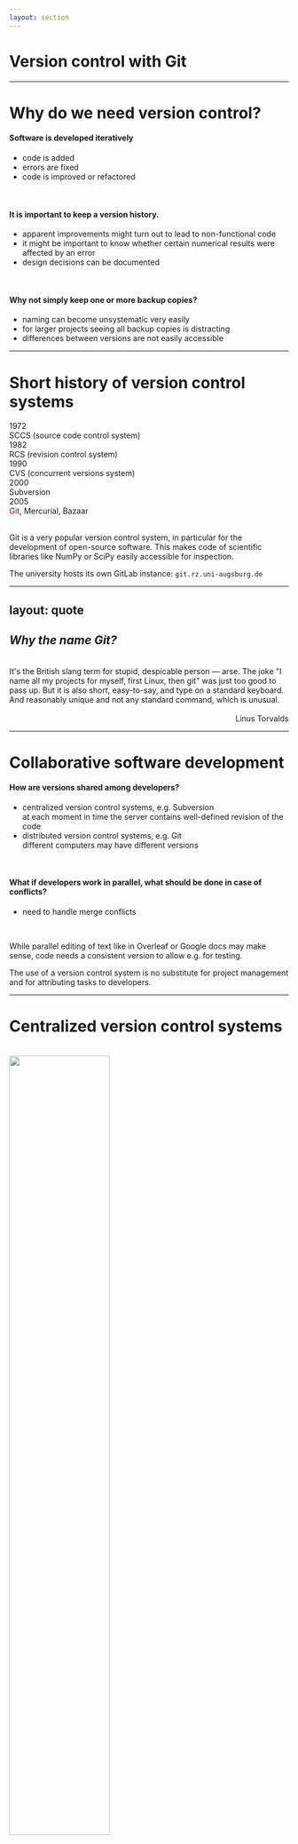 ```yaml
---
layout: section
---
```


# Version control with Git

---

# Why do we need version control?

#### Software is developed iteratively
- code is added
- errors are fixed
- code is improved or refactored

<br>

#### <carbon-arrow-right /> It is important to keep a version history.
- apparent improvements  might turn out to lead to non-functional code
- it might be important to know whether certain numerical results were affected by an error
- design decisions can be documented

<br>

#### Why not simply keep one or more backup copies?
- naming can become unsystematic very easily
- for larger projects seeing all backup copies is distracting
- differences between versions are not easily accessible

---

# Short history of version control systems

<div class="grid grid-cols-[10%_1fr] gap-4">
  <div>1972</div><div>SCCS (source code control system)</div>
  <div>1982</div><div>RCS (revision control system)</div>
  <div>1990</div><div>CVS (concurrent versions system)</div>
  <div>2000</div><div>Subversion</div>
  <div>2005</div><div><span style="color: #aa0000;">Git</span>, Mercurial, Bazaar</div>
</div>

<br>

Git is a very popular version control system, in particular for the development of
open-source software. This makes code of scientific libraries like NumPy or SciPy easily
accessible for inspection.

The university hosts its own GitLab instance: `git.rz.uni-augsburg.de`

---
layout: quote
---

## *Why the name Git?*
<br>

<div class="grid grid-cols-[4%_1fr] gap-4">
<div><carbon-quotes class="text-3xl"/></div><div>
  It's the British slang term for stupid, despicable person ― arse. 
   The joke "I name all my projects for myself, first Linux, then git"
   was just too good to pass up. But it is also short, easy-to-say, and
   type on a standard keyboard. And reasonably unique and not any standard
   command, which is unusual.
</div></div>
 
<br>
 
<div style="text-align: right">
Linus Torvalds <a href="https://www.wired.com/2012/02/github-2/"><carbon-launch /></a>
</div>

---

# Collaborative software development

#### How are versions shared among developers?
  - centralized version control systems, e.g. Subversion  
    at each moment in time the server contains well-defined revision of the code
  - distributed version control systems, e.g. Git  
    different computers may have different versions

<br>

#### What if developers work in parallel, what should be done in case of conflicts?
  - need to handle merge conflicts

<br>

While parallel editing of text like in Overleaf or Google docs may make sense, code needs a consistent
version to allow e.g. for testing.
  
<div class="mt-3 p-2 border-2 border-teal-800 bg-teal-50 text-teal-800">
  <div class="grid grid-cols-[2%_1fr] gap-4">
    <div><carbon-idea class="text-teal-800 text-xl" /></div>
    <div>
The use of a version control system is no substitute for project management and  for attributing tasks to developers.
    </div>
  </div>
</div>

---

# Centralized version control systems

<br>

<img src="images/cvcs.png" style="width: 60%; margin: auto">

<br>

* sequential revisions of project states encompassing all files present at a certain moment
* an internet connection to the server is needed in order to record changes and create a new revision

---

# Distributed version control system

<br>

<img src="images/dvcs.png" style="width: 70%; margin: auto">

<br>

* there is no longer a global squential numbering
* instead files and commits, i.e. sets of files, are characterized by hash values
  depending on the content
* histories of different users may differ
* users can create new versions without internet connection favoring atomic commits

<br>

* How is collaboration possible in a distributed setup while respecting access permissions?

---

# Distributed version control system with central server

<div>In practice, even for a distributed version control system there is a central
server through which users exchange their versions.</div>

<br>

<img src="images/dvcs-github.png" style="width: 40%; margin: auto">

<br>

* exchange of versions between collaborating users via a GitLab server or GitHub
* user does not need to be connected to server in order to commit new versions
* GitLab instances, e.g. `git.rz.uni-augsburg.de`, access via computing center credentials
* GitHub ([github.com](https://github.com))

---

# Git

<div>
  
Webpage:  [git-scm.com](https://git-scm.com)
  
</div>

* Git software for Linux, macOS, Windows
* GUIs, e.g. for Windows: TortoiseGit  
  - IDEs often offer Git integration  
  - we will use Git on the command line
* documentation ([git-scm.com/doc](https://git-scm.com/doc))
  - man pages ([git-scm.com/docs](https://git-scm.com/docs))
  - Pro Git book ([git-scm.com/book/en/v2](https://git-scm.com/book/en/v2)), electronic version free
  - cheat sheets: [training.github.com](https://training.github.com/), [ndpsoftware.com/git-cheatsheet.htm](https://ndpsoftware.com/git-cheatsheet.htm)

---

# Getting help on Git

```console {1|2-}{maxHeight:'450px'}
$ git help
usage: git [--version] [--help] [-C <path>] [-c <name>=<value>]
           [--exec-path[=<path>]] [--html-path] [--man-path] [--info-path]
           [-p | --paginate | -P | --no-pager] [--no-replace-objects] [--bare]
           [--git-dir=<path>] [--work-tree=<path>] [--namespace=<name>]
           [--super-prefix=<path>] [--config-env=<name>=<envvar>]
           <command> [<args>]

These are common Git commands used in various situations:

start a working area (see also: git help tutorial)
   clone     Clone a repository into a new directory
   init      Create an empty Git repository or reinitialize an existing one

work on the current change (see also: git help everyday)
   add       Add file contents to the index
   mv        Move or rename a file, a directory, or a symlink
   restore   Restore working tree files
   rm        Remove files from the working tree and from the index

examine the history and state (see also: git help revisions)
   bisect    Use binary search to find the commit that introduced a bug
   diff      Show changes between commits, commit and working tree, etc
   grep      Print lines matching a pattern
   log       Show commit logs
   show      Show various types of objects
   status    Show the working tree status

grow, mark and tweak your common history
   branch    List, create, or delete branches
   commit    Record changes to the repository
   merge     Join two or more development histories together
   rebase    Reapply commits on top of another base tip
   reset     Reset current HEAD to the specified state
   switch    Switch branches
   tag       Create, list, delete or verify a tag object signed with GPG

collaborate (see also: git help workflows)
   fetch     Download objects and refs from another repository
   pull      Fetch from and integrate with another repository or a local branch
   push      Update remote refs along with associated objects

'git help -a' and 'git help -g' list available subcommands and some
concept guides. See 'git help <command>' or 'git help <concept>'
to read about a specific subcommand or concept.
See 'git help git' for an overview of the system.

```

---

# Getting help on a subcommand

<div></div>example:

```console {1|2-}{maxHeight:'400px'}
$ git --help init
GIT-INIT(1)                                   Git Manual                                  GIT-INIT(1)

NAME
       git-init - Create an empty Git repository or reinitialize an existing one

SYNOPSIS
       git init [-q | --quiet] [--bare] [--template=<template_directory>]
                 [--separate-git-dir <git dir>] [--object-format=<format>]
                 [-b <branch-name> | --initial-branch=<branch-name>]
                 [--shared[=<permissions>]] [directory]

DESCRIPTION
       This command creates an empty Git repository - basically a .git directory with subdirectories
       for objects, refs/heads, refs/tags, and template files. An initial branch without any commits
       will be created (see the --initial-branch option below for its name).

       If the $GIT_DIR environment variable is set then it specifies a path to use instead of ./.git
       for the base of the repository.

       If the object storage directory is specified via the $GIT_OBJECT_DIRECTORY environment
       variable then the sha1 directories are created underneath - otherwise the default
       $GIT_DIR/objects directory is used.

       Running git init in an existing repository is safe. It will not overwrite things that are
       already there. The primary reason for rerunning git init is to pick up newly added templates
       (or to move the repository to another place if --separate-git-dir is given).

OPTIONS
       -q, --quiet
           Only print error and warning messages; all other output will be suppressed.

       --bare
           Create a bare repository. If GIT_DIR environment is not set, it is set to the current
           working directory.

       --object-format=<format>
           Specify the given object format (hash algorithm) for the repository. The valid values are
           sha1 and (if enabled) sha256.  sha1 is the default.

           THIS OPTION IS EXPERIMENTAL! SHA-256 support is experimental and still in an early stage.
           A SHA-256 repository will in general not be able to share work with "regular" SHA-1
           repositories. It should be assumed that, e.g., Git internal file formats in relation to
           SHA-256 repositories may change in backwards-incompatible ways. Only use
           --object-format=sha256 for testing purposes.

       --template=<template_directory>
           Specify the directory from which templates will be used. (See the "TEMPLATE DIRECTORY"
           section below.)

       --separate-git-dir=<git dir>
           Instead of initializing the repository as a directory to either $GIT_DIR or ./.git/,
           create a text file there containing the path to the actual repository. This file acts as
           filesystem-agnostic Git symbolic link to the repository.

           If this is reinitialization, the repository will be moved to the specified path.

       -b <branch-name>, --initial-branch=<branch-name>
           Use the specified name for the initial branch in the newly created repository. If not
           specified, fall back to the default name (currently master, but this is subject to change
           in the future; the name can be customized via the init.defaultBranch configuration
           variable).

       --shared[=(false|true|umask|group|all|world|everybody|0xxx)]
           Specify that the Git repository is to be shared amongst several users. This allows users
           belonging to the same group to push into that repository. When specified, the config
           variable "core.sharedRepository" is set so that files and directories under $GIT_DIR are
           created with the requested permissions. When not specified, Git will use permissions
           reported by umask(2).

           The option can have the following values, defaulting to group if no value is given:

           umask (or false)
               Use permissions reported by umask(2). The default, when --shared is not specified.

           group (or true)
               Make the repository group-writable, (and g+sx, since the git group may be not the
               primary group of all users). This is used to loosen the permissions of an otherwise
               safe umask(2) value. Note that the umask still applies to the other permission bits
               (e.g. if umask is 0022, using group will not remove read privileges from other
               (non-group) users). See 0xxx for how to exactly specify the repository permissions.

           all (or world or everybody)
               Same as group, but make the repository readable by all users.

           0xxx
               0xxx is an octal number and each file will have mode 0xxx.  0xxx will override users'
               umask(2) value (and not only loosen permissions as group and all does).  0640 will
               create a repository which is group-readable, but not group-writable or accessible to
               others.  0660 will create a repo that is readable and writable to the current user and
               group, but inaccessible to others.

       By default, the configuration flag receive.denyNonFastForwards is enabled in shared
       repositories, so that you cannot force a non fast-forwarding push into it.

       If you provide a directory, the command is run inside it. If this directory does not exist, it
       will be created.
       
TEMPLATE DIRECTORY
       Files and directories in the template directory whose name do not start with a dot will be
       copied to the $GIT_DIR after it is created.

       The template directory will be one of the following (in order):

       •   the argument given with the --template option;

       •   the contents of the $GIT_TEMPLATE_DIR environment variable;

       •   the init.templateDir configuration variable; or

       •   the default template directory: /usr/share/git-core/templates.

       The default template directory includes some directory structure, suggested "exclude patterns"
       (see gitignore(5)), and sample hook files.

       The sample hooks are all disabled by default. To enable one of the sample hooks rename it by
       removing its .sample suffix.

       See githooks(5) for more general info on hook execution.

EXAMPLES
       Start a new Git repository for an existing code base

               $ cd /path/to/my/codebase
               $ git init      (1)
               $ git add .     (2)
               $ git commit    (3)

           1. Create a /path/to/my/codebase/.git directory.
           2. Add all existing files to the index.
           3. Record the pristine state as the first commit in the history.

GIT
       Part of the git(1) suite

Git 2.34.1                                    07/07/2023                                  GIT-INIT(1)


```

---

# Some topical guides on Git

```console {1|2-}{maxHeight:'450px'}
$ git help -g

The Git concept guides are:
   attributes          Defining attributes per path
   cli                 Git command-line interface and conventions
   core-tutorial       A Git core tutorial for developers
   credentials         Providing usernames and passwords to Git
   cvs-migration       Git for CVS users
   diffcore            Tweaking diff output
   everyday            A useful minimum set of commands for Everyday Git
   faq                 Frequently asked questions about using Git
   glossary            A Git Glossary
   hooks               Hooks used by Git
   ignore              Specifies intentionally untracked files to ignore
   mailmap             Map author/committer names and/or E-Mail addresses
   modules             Defining submodule properties
   namespaces          Git namespaces
   remote-helpers      Helper programs to interact with remote repositories
   repository-layout   Git Repository Layout
   revisions           Specifying revisions and ranges for Git
   submodules          Mounting one repository inside another
   tutorial            A tutorial introduction to Git
   tutorial-2          A tutorial introduction to Git: part two
   workflows           An overview of recommended workflows with Git

'git help -a' and 'git help -g' list available subcommands and some
concept guides. See 'git help <command>' or 'git help <concept>'
to read about a specific subcommand or concept.
See 'git help git' for an overview of the system.
```

---
layout: gli-two-cols-header
---

# First step: Setting up a local repository

::left::

##### create a new directory for the repository

```console
$ mkdir <myrepo>
$ cd <myrepo>
```

* `<myrepo>` should be replaced by a suitable name
* `mkdir` = **m**a**k**e **dir**ectory
* `cd` = **c**hange **d**irectory

<br>

##### iniitalize the repository
```console
$ git init
```

* a hidden subdirectory `.git` has been created

```console
$ ls -a
.  ..  .git
```

* `ls`: **l**i**s**t content of directory
* option `-a`: do not ignore entries starting with `.`


::right::

#### content of the `.git` directory

```console
$ ls -l .git
total 32
-rw-rw-r-- 1 ingold ingold   23 Apr 12 10:47 HEAD
drwxrwxr-x 2 ingold ingold 4096 Apr 12 10:47 branches
-rw-rw-r-- 1 ingold ingold   92 Apr 12 10:47 config
-rw-rw-r-- 1 ingold ingold   73 Apr 12 10:47 description
drwxrwxr-x 2 ingold ingold 4096 Apr 12 10:47 hooks
drwxrwxr-x 2 ingold ingold 4096 Apr 12 10:47 info
drwxrwxr-x 4 ingold ingold 4096 Apr 12 10:47 objects
drwxrwxr-x 4 ingold ingold 4096 Apr 12 10:47 refs
```

* option `-l`: long listing format

<br>

<div class="p-2 border-2 border-red-800 bg-red-50 text-red-800">
  <div class="grid grid-cols-[4%_1fr] gap-10">
    <div><carbon-warning-alt class="text-red-800 text-3xl" /></div>
    <div>
      The directory <code>.git</code> is where the repository lives.
      Do not delete this directory or tamper with it. Otherwise
      your work might be lost.
      <br>
      You have been warned!
    </div>
  </div>
</div>

---

# Personalize your repository

<div></div>
Git records the name of the user committing changes to the code. It therefore needs to know who you are.

This information later can help to find out who introduced a mistake or who added an important piece of code.

```console
$ git config --global user.name <your name>
$ git config --global user.email <your email>
```

* enclose argument in double quotes if it contains whitespace, e.g. the name
* The commands above configure name and email globally, so that this step is only needed once. A local
  configuration per repository is also possible, e.g. if another email address should be used.
* Many aspects of Git can be configured. For details see [chapter 8.1 of the Pro Git book](https://git-scm.com/book/en/v2/Customizing-Git-Git-Configuration).  
  Example: configuration of a default editor
  ```console
  $ git config --global core.editor vim
  ```
* list configuration
  ```console
  $ git config --list
  user.name=Gert-Ludwig Ingold
  user.email=gert.ingold@physik.uni-augsburg.de
  ⋮
  ```
  
---

# Basic workflow in a local repository

<br>

<img src="images/addcommit.png" style="width: 50%; margin: auto">

<br>

* modifications to several files can be combined in the staging area to a single commit
* a file can exist in different versions at the same time
  - a committed version in the local repository
  - a version staged for going to be committed
  - the version in the working directory which may already contain additional modifications
  - It is possible to move a file from the staging are back to the working directory (see later).

---

# The state of affairs

#### `git status` gives valuable information about the repository.

* On which branch are we?
* status relative to the corresponding remote branch
* files staged for commit including help how to remove files from the staging area
* files in the working directory and known to Git but containing additional modifications
* untracked files

<br>

#### immediately after initialization the status is as follows

```console {1|2|4|6}
$ git status
On branch master

No commits yet

nothing to commit (create/copy files and use "git add" to track)
```

<v-click>

<div class="mt-3 p-2 border-2 border-teal-800 bg-teal-50 text-teal-800">
  <div class="grid grid-cols-[2%_1fr] gap-4">
    <div><carbon-idea class="text-teal-800 text-xl" /></div>
    <div>
    Use <code>git status</code> frequently, in particular when unsure whether things are running correctly.
    </div>
  </div>
</div>

</v-click>

---

# A new file

```python
# hello.py
print("Hello world!")
```

<br>

```console {1|6-8}
$ git status
On branch master

No commits yet

Untracked files:
  (use "git add <file>..." to include in what will be committed)
        hello.py

nothing added to commit but untracked files present (use "git add" to track)
```

<br>

* there is a new file not known to Git so far
* the file can be added to the staging area by means of `git add`

---

# Adding the file to the staging area

```console
git add hello.py
```

<br>

```console {1|6-8}
$ git status
On branch master

No commits yet

Changes to be committed:
  (use "git rm --cached <file>..." to unstage)
        new file:   hello.py

```

<br>

* The file `hello.py` has been added to the staging area and can be committed to the Git
  repository in the next step.
* The file is still present in the working directory.
* Additional files can be added to the staging area in order to commit them together.
* Git tells us how to unstage the file if necessary.

---

# Further modification of the uncommitted file

````md magic-move
```python
# hello.py
print("Hello world!")
```
```python
# hello.py
for n in range(3):
    print("Hello world!")
```
````

<v-click>
```console {1|4|6-8|10-13}
$ git status
On branch master

No commits yet

Changes to be committed:
  (use "git rm --cached <file>..." to unstage)
        new file:   hello.py

Changes not staged for commit:
  (use "git add <file>..." to update what will be committed)
  (use "git restore <file>..." to discard changes in working directory)
        modified:   hello.py
```
</v-click>

<v-after>

* two different versions of the script, one in the working directory, the other one in the staging
  area
* different options:
  - commit first version, add second version and commit it → two commit messages
  - add second version and commit everything → only one commit message

</v-after>

---

# Our first commit

```console
$ git commit -m 'simple hello world script added'
[master (root-commit) 11e2d07] simple hello world script added
 1 file changed, 1 insertion(+)
 create mode 100644 hello.py
```

* argument `-m` contains commit message (preferably less than 50 characters)
* Alternatively, option `-m` can be omitted. Then, an editor will be opened to enter the commit
  message which can consist of a single line or a single line and some additional text separated
  by an empty line.

```console
$ git status
On branch master
Changes not staged for commit:
  (use "git add <file>..." to update what will be committed)
  (use "git restore <file>..." to discard changes in working directory)
        modified:   hello.py

no changes added to commit (use "git add" and/or "git commit -a")
```

* There exist further changes (the loop) which could now be staged and committed.

---

# Adding and committing

```console
$ git commit -a -m 'repetition of hello world implemented'
[master 52b9aa8] repetition of hello world implemented
 1 file changed, 2 insertions(+), 1 deletion(-)
```

* For a single file, option `-a` adds the file to the staging area and commits it at the same time.

<br>

```console
$ git status
On branch master
nothing to commit, working tree clean
```

* The changes are committed to the repository and presently there is nothing to add to the
  staging area or to commit to the repository.

<br>

#### Basic step

* add changes (or a new file) to the staging area and then commit to the repository
* Changes to several files can be collected in a single commit. This makes particularly sense
  when the changes are logically connected. 

---

# Commit history

```console {1|2-6|8-12}
$ git log
commit 52b9aa80d2441b3d8a7363affbffb9694ee16750 (HEAD -> master)
Author: Gert-Ludwig Ingold <gert.ingold@physik.uni-augsburg.de>
Date:   Fri Apr 12 16:19:41 2024 +0200

    repetition of hello world implemented

commit 11e2d079a65485959e1aa62a0af5d9a5fbebf8d4
Author: Gert-Ludwig Ingold <gert.ingold@physik.uni-augsburg.de>
Date:   Fri Apr 12 16:12:18 2024 +0200

    simple hello world script added
```

* most recent commit at top
* So far, the history is linear, but later there will be parallel branches even for a single user.
  Therefore, there cannot be a counter associated with the commits. Instead, a hash value is used.
* File versions, entire commits, etc. are characterized by a hash value which
  - is used to identify objects and to organize them in the `.git` directory
  - allows to decide easily whether a file has been modified

---

# Secure Hash Algorithm 1 (SHA1)

```console
$ echo Python | sha1sum
79c4e0b5abbd2f67a369ba6ee0b95438c38eb0cb  -
$ echo python | sha1sum
32886514c2621f81e01024aa84d0f829d2ce1fad  -
```

<br>

* Even small differences lead to huge changes in the SHA1 value.
* 160 bits implies 2<sup>160</sup> ≈ 1.46·10<sup>48</sup> different hash values. The same SHA1 value
  for different strings is highly unlikely but not excluded.
* SHA1 has should no longer be used for security-related applications like cryptographic signing.

<br>

* For practical purposes with Git, it is usually sufficient to specify the first 6 or 7 hexadecimal
  digits of the hash value in order to uniquely identify a commit.

---

# How often to commit?

* In a distributed version control system it is possible to commit as often as one wishes
  because no internet connectivity is needed.
  
<div class="mt-3 p-2 border-2 border-teal-800 bg-teal-50 text-teal-800">
  <div class="grid grid-cols-[2%_1fr] gap-4">
    <div><carbon-idea class="text-teal-800 text-xl" /></div>
    <div>
    <b>atomic commit</b><br>
    collect all modifications associated with one minimal logical change in one commit
    </div>
  </div>
</div>

<br>

* Do not combine different logical changes in a single commit. This might later help to revert well defined changes.
* `git add -p`: The option `-p` is helpful when you want to stage only some of the changes which you have made.
* At the beginning of a project, atomic commits might not be that useful.
* Atomic commits might be more useful for code development but less when a text or a presentation is developped
  in a version control system.
* In the end it is up to you to decide what best suits your needs.

---

# Let us slightly refactor our code

````md magic-move
```python
# hello.py
for n in range(3):
    print("Hello world!")
```
```python
# hello.py
repeated_print("Hello world!", 3)
```
```python
#hello.py
from repeat import repeated_print

repeated_print("Hello world!", 3)
```
````

<v-click>
```python
# repeat.py
def repeated_print(text, repetitions):
    for n in range(repetitions):
        print(text)
```
</v-click>

<br>

<v-click>
Let us check whether the code still works:

```console
$ python hello.py
Hello world!
Hello world!
Hello world!
```
</v-click>

---

# Irrelevant objects appear

```console {all|8,10,11}
$ git status
On branch master
Changes not staged for commit:
  (use "git add <file>..." to update what will be committed)
  (use "git restore <file>..." to discard changes in working directory)
        geändert:       hello.py

Untracked files:
  (use "git add <file>..." to include in what will be committed)
        __pycache__/
        repeat.py

no changes added to commit (use "git add" and/or "git commit -a")
```

```console {hide|1|5,8,10}
$ ls -lR
.:
insgesamt 12
-rw-rw-r-- 1 gert gert   69 Apr 13 13:42 hello.py
drwxrwxr-x 2 gert gert 4096 Apr 13 13:42 __pycache__
-rw-rw-r-- 1 gert gert   92 Apr 13 13:42 repeat.py

./__pycache__:
insgesamt 4
-rw-rw-r-- 1 gert gert 393 Apr 13 13:42 repeat.cpython-311.pyc
```

---

# Let Git ignore objects

```console
# .gitignore
__pycache__/
```

```console {hide|all|8,10-11}
$ git status
On branch master
Changes not staged for commit:
  (use "git add <file>..." to update what will be committed)
  (use "git restore <file>..." to discard changes in working directory)
        modified:   hello.py

Untracked files:
  (use "git add <file>..." to include in what will be committed)
        .gitignore
        repeat.py

no changes added to commit (use "git add" and/or "git commit -a")
```

<v-click>

* the directory `__pycache__/` is no longer listed
* wildcards can be used: `*.py[cod]` corresponds to all files with extensions `pyc`, `pyo`, or `pyd`
* put `.gitignore` into version control
* [github.com/github/gitignore](https://github.com/github/gitignore) contains a number of
  `.gitignore` files for different programming languages

</v-click>

---

# What should or should not be committed?

#### to be committed

* all sources which are needed for the project
* this includes information about the software environment, e.g. which library versions
  have been used

<br>

#### not to be committed

* results to not need to be committed, because they can usually be reconstructed
* data of extensive calculations should be stored and backed up separately
* Changes to non-text files like images or PDF files are usually non-local. Therefore
  such files should not be put into version control in most cases as they will take
  a lot of disk space.

---

# The `master` branch 

* So far, we have been working with only one branch.
* This branch was called `master` but the name is not really important. GitHub uses the name `main`
  instead.
* There can be other branches, e.g. to separate production code and development code.
* In addition to local branches, there can be remote branches.

<br>

```console
$ git log --oneline --graph --decorate --all
* 4a97579 (HEAD -> master) .gitignore for Python added
* 0c227f4 hello world script refactored
* 52b9aa8 repetition of hello world implemented
* 11e2d07 simple hello world script added
```

* So far, we have a linear history involving only the branch `master`.
* In our working directory, we have commit `4a97579` which is referred to as `HEAD`.

---

# Creating a development branch

```console
$ git branch
* master
```

* We only have one branch and the asterisk indicates that this is the branch on which we are at present.

<br>

* Create a development branch called `dev`. Other names could be used as well to identify the branch.

```console
$ git switch -c dev
Switched to a new branch 'dev'
```

* `switch` switches the branch, `-c` implies creation of a new branch.

```console {all|2}
$ git branch
* dev
  master
```

<br>
Alternative:

```console
$ git branch dev
$ git switch dev
```

---

# Switching back and forth

```console
$ git branch
* dev
  master
```

```console
$ git switch master
Switched to branch »master«
```

```console
$ git branch
  dev
* master
```

```console
$ git switch dev
Switched to branch »dev«
```

```console {all|2}
git log  --oneline --graph --decorate=short --all
* 4a97579 (HEAD -> dev, master) .gitignore for Python added
* 0c227f4 hello world script refactored
* 52b9aa8 repetition of hello world implemented
* 11e2d07 simple hello world script added
```

* `HEAD` is now pointing to the `dev` branch.
* Commit `4a97579` belongs both to the `master` branch and the `dev` branch.

---

# Let us do some work in the `dev` branch

````md magic-move
```python
#hello.py
from repeat import repeated_print

repeated_print("Hello world!", 3)
```
```python
# hello.py
from repeat import repeated_print

def hello(name="", repetitions=1):
    if name:
        repeated_print(f"Hello, {name}", repetitions)
    else:
        repeated_print("Hello world!", repetitions)
```
````

```console {hide|all|2,3}
$ git log --oneline --graph --decorate --all
* d5a8fb8 (HEAD -> dev) name as new argument implemented
* 4a97579 (master) .gitignore for Python added
* 0c227f4 hello world script refactored
* 52b9aa8 repetition of hello world implemented
* 11e2d07 simple hello world script added
```

<br>

<v-click>

* Commit `d5a8fb8` is on the branch `dev` while master is still at commit `4a97579`.
* So far, the history is still linear.

</v-click>

---

# Switching back and forth

#### `dev` branch

```console {all|2}
$ git branch
* dev
  master
```

```console
$ cat hello.py
from repeat import repeated_print

def hello(name="", repetitions=1):
    if name:
        repeated_print(f"Hello, {name}", repetitions)
    else:
        repeated_print("Hello world!", repetitions)
```

#### `master` branch

```console
$ git switch master
Switched to branch »master«
```
```console
$ cat hello.py
from repeat import repeated_print

repeated_print("Hello world!", 3)
```

---

# Improvement in the `master` branch
  
<div class="mt-3 p-2 border-2 border-teal-800 bg-teal-50 text-teal-800">
  <div class="grid grid-cols-[2%_1fr] gap-4">
    <div><carbon-idea class="text-teal-800 text-xl" /></div>
    <div>
    Before beginning with your work, make sure that you are in the correct branch:<br>
    <code>git branch</code> or <code>git status</code>
    </div>
  </div>
</div>

```console
$ git branch
  dev
* master
```

<br>

#### add default value to argument `repetitions`

````md magic-move
```python
# repeat.py
def repeated_print(text, repetitions):
    for n in range(repetitions):
        print(text)
```
```python
# repeat.py
def repeated_print(text, repetitions=1):
    for n in range(repetitions):
        print(text)
```
````

<br>

<v-click>

#### commit and go back to the `dev` branch

```console
$ git commit -a -m 'default value for number of repetitions defined'
$ git switch dev
```

</v-click>

---

# Two branches

```console
$ git log --oneline --graph --decorate --all
* 598bbf7 (master) default value for number of repetitions defined
| * d5a8fb8 (HEAD -> dev) name as new argument implemented
|/  
* 4a97579 .gitignore for Python added
* 0c227f4 hello world script refactored
* 52b9aa8 repetition of hello world implemented
* 11e2d07 simple hello world script added
```

* The history is no longer linear. We now have changes in two parallel branches.
* We are in the `dev` branch. Therefore, `HEAD` is pointing to `dev`.

---

# Do some more changes to the `hello.py` script

````md magic-move
```python
# hello.py
from repeat import repeated_print

def hello(name="", repetitions=1):
    if name:
        repeated_print(f"Hello, {name}", repetitions)
    else:
        repeated_print("Hello world!", repetitions)
```
```python
# hello.py
from repeat import repeated_print

def hello(name="", repetitions=1):
    if name:
        repeated_print(f"Hello, {name}!", repetitions)
    else:
        repeated_print("Hello world!", repetitions)
```
```python
# hello.py
from repeat import repeated_print

def hello(name="", repetitions=1):
    if name:
        repeated_print(f"Hello, {name}!", repetitions)
    else:
        repeated_print("Hello world!", repetitions)

if __name__ == "__main__":
    hello("Alice", 3)
```
````

<v-clicks at="1">

* add the missing exclamation mark
* add a function call

</v-clicks>

<br>

<v-click>

* What about atomic commits?  
  These two changes are not logically related.

</v-click>

---

# What did we change?

```console {1|all}
$ git diff
diff --git a/hello.py b/hello.py
index 539c294..1240711 100644
--- a/hello.py
+++ b/hello.py
@@ -2,6 +2,9 @@ from repeat import repeated_print
 
 def hello(name="", repetitions=1):
     if name:
-        repeated_print(f"Hello, {name}", repetitions)
+        repeated_print(f"Hello, {name}!", repetitions)
     else:
         repeated_print("Hello world!", repetitions)
+
+if __name__ == "__main__":
+    hello("Alice", 3)
```

* `git diff` helps if you want to know what modifications have been made
* `git diff` works also if more than one file has been modified

---

# `git add -p`

```console
$ git add -p hello.py
diff --git a/hello.py b/hello.py
index 539c294..1240711 100644
--- a/hello.py
+++ b/hello.py
@@ -2,6 +2,9 @@ from repeat import repeated_print
 
 def hello(name="", repetitions=1):
     if name:
-        repeated_print(f"Hello, {name}", repetitions)
+        repeated_print(f"Hello, {name}!", repetitions)
     else:
         repeated_print("Hello world!", repetitions)
+
+if __name__ == "__main__":
+    hello("Alice", 3)
(1/1) Stage this hunk [y,n,q,a,d,s,e,?]?
```

```console {all}{maxHeight:'100px'}
y - stage this hunk
n - do not stage this hunk
q - quit; do not stage this hunk or any of the remaining ones
a - stage this hunk and all later hunks in the file
d - do not stage this hunk or any of the later hunks in the file
s - split the current hunk into smaller hunks
e - manually edit the current hunk
? - print help
```

---

# Split the changes

```console 
(1/1) Stage this hunk [y,n,q,a,d,s,e,?]? s
Split into 2 hunks.
@@ -2,6 +2,6 @@
 
 def hello(name="", repetitions=1):
     if name:
-        repeated_print(f"Hello, {name}", repetitions)
+        repeated_print(f"Hello, {name}!", repetitions)
     else:
         repeated_print("Hello world!", repetitions)
(1/2) Stage this hunk [y,n,q,a,d,j,J,g,/,e,?]? y
@@ -6,2 +6,5 @@
     else:
         repeated_print("Hello world!", repetitions)
+
+if __name__ == "__main__":
+    hello("Alice", 3)
(2/2) Stage this hunk [y,n,q,a,d,K,g,/,e,?]? n
```

* now we can commit the first change
* the other change can be put into a separate commit after a simple `git add`

---

# Merging two branches

```console
$ git log --oneline --graph --decorate --all
* 3915166 (HEAD -> dev) function call added
* 8b7465e exclamation mark added
* d5a8fb8 name as new argument implemented
| * 598bbf7 (master) default value for number of repetitions defined
|/  
* 4a97579 .gitignore for Python added
* 0c227f4 hello world script refactored
* 52b9aa8 repetition of hello world implemented
* 11e2d07 simple hello world script added
```

<br>

#### merge `dev` branch into `master` branch

```console
$ git switch master
Switched to branch »master«
```

* switch to the `master` branch first
* now we can merge `dev` into `master`

---

# Merging two branches

```console
$ git merge dev
Merge made by the 'ort' strategy.
 hello.py | 9 ++++++++-
 1 file changed, 8 insertions(+), 1 deletion(-)
```

```console
$ git log --oneline --graph --decorate --all
*   9137444 (HEAD -> master) Merge branch 'dev'
|\  
| * 3915166 (dev) function call added
| * 8b7465e exclamation mark added
| * d5a8fb8 name as new argument implemented
* | 598bbf7 default value for number of repetitions defined
|/  
* 4a97579 .gitignore for Python added
* 0c227f4 hello world script refactored
* 52b9aa8 repetition of hello world implemented
* 11e2d07 simple hello world script added
```

* In this case, merging of the two branches could be done cleanly.
* The new version of combines the changes made in the two branches.

---

# Merging

##### common ancestor

```python
# repeat.py 4a97579
def repeated_print(text, repetitions):
    for n in range(repetitions):
        print(text)

```

<br>

<div class="grid grid-cols-[1fr_1fr] gap-4">
<div>
<h5>version in <code>master</code> branch</h5>

```python
# repeat.py 598bbf7
def repeated_print(text, repetitions=1):
    for n in range(repetitions):
        print(text)
```
</div>
<div>
<h5>version <code>dev</code> branch</h5>

```python
# repeat.py 3915166
def repeated_print(text, repetitions):
    for n in range(repetitions):
        print(text)
```
</div>
</div>

<br>

##### merged version

```python
# repeat.py 9137444
def repeated_print(text, repetitions=1):
    for n in range(repetitions):
        print(text)
```

---

# Deleting a branch

* The branch `dev` can be kept for further development.
* It can also be deleted and a new branch `dev` can be created later.

```console
$ git branch -d dev
Deleted branch dev (was 3915166).
```

* If changes could be lost, the option `-d` is not sufficient to delete the branch.
  Use `-D` if the deletion of the branch is really wanted.

```console
$ git log --oneline --graph --decorate --all
*   9137444 (HEAD -> master) Merge branch 'dev'
|\  
| * 3915166 function call added
| * 8b7465e exclamation mark added
| * d5a8fb8 name as new argument implemented
* | 598bbf7 default value for number of repetitions defined
|/  
* 4a97579 .gitignore for Python added
* 0c227f4 hello world script refactored
* 52b9aa8 repetition of hello world implemented
* 11e2d07 simple hello world script added
```

---

# Merge conflicts

* merge conflicts can happen if changes in different branches are inconsistent

<br>

<div class="grid grid-cols-[1fr_1fr] gap-4">
<div>
<h5>version in <code>master</code> branch</h5>

```python
# repeat.py 6adb4bd
def repeated_print(text, repetitions=1):
    """print text repeatedly

    """
    for n in range(repetitions):
        print(text)
```
</div>
<div>
<h5>version <code>dev</code> branch</h5>

```python
# repeat.py d7f54e0
def repeated_print(text, repetitions):
    """print text several times"""
    for n in range(repetitions):
        print(text)
```
</div>
</div>

<br>

```console
$ git log --oneline --graph --decorate --all
* 6adb4bd (master) doc string added
*   9137444 Merge branch 'dev'
|\  
* | 598bbf7 default value for number of repetitions defined
| | * d7f54e0 (HEAD -> dev) added a doc string
| |/  
| * 3915166 function call added
⋮  ⋮
```

---

# Merge conflicts

```console {all|6,7}
$ git branch
  dev
* master
$ git merge dev
Auto-merging repeat.py
CONFLICT (content): Merge conflict in repeat.py
Automatic merge failed; fix conflicts and then commit the result.
```
<v-click>

* open file(s) with merge conflicts in an editor

</v-click>

<v-after>

```console {all|2-7|7-10}
 # repeat.py
 <<<<<<< HEAD
 def repeated_print(text, repetitions=1):
     """print text repeatedly
 
     """
 =======
 def repeated_print(text, repetitions):
     """print text several times"""
 >>>>>>> dev
     for n in range(repetitions):
         print(text)
```

</v-after>
<v-click>

* edit as needed, then add to staging area and commit

</v-click>

---

# History after resolution of merge conflict

```console
$ git log --oneline --graph --decorate --all
*   ee1bcde (HEAD -> master) Merge branch 'dev'
|\  
| * d7f54e0 (dev) added a doc string
* | 6adb4bd doc string added
* | 9137444 Merge branch 'dev'
|\| 
| * 3915166 function call added
| * 8b7465e exclamation mark added
| * d5a8fb8 name as new argument implemented
* | 598bbf7 default value for number of repetitions defined
|/  
* 4a97579 .gitignore for Python added
* 0c227f4 hello world script refactored
* 52b9aa8 repetition of hello world implemented
* 11e2d07 simple hello world script added
```

* Collaborative development makes merge conflicts more likely.
  
<div class="mt-3 p-2 border-2 border-teal-800 bg-teal-50 text-teal-800">
  <div class="grid grid-cols-[2%_1fr] gap-4">
    <div><carbon-idea class="text-teal-800 text-xl" /></div>
    <div>
     A good project management can help to avoid merge conflicts. 
    </div>
  </div>
</div>

---

# Collaborative development with GitLab

+ problem: several or even many developers who do not grant access to their computers
+ solution: exchange code via a server (GitLab server or GitHub)

<br>

#### typical scenario with more than one user

<br>

<div class="grid grid-cols-[60%_1fr] gap-8">
 <div><img src="images/gitlab.png" style="width: 100%; margin: auto"></div>
 <div>

  #### project maintainer

  * public repository `upstream`
  * only needed in a multi-developer scenario

  #### user(s)
  
  * private local Git repository
  * public repository `origin` to make code available to `upstream` repository
 </div>
</div>

---

# Creating a new project on GitLab

<div class="grid grid-cols-[30%_1fr] gap-8">
 <div><img src="images/gitlab-create-project-1.png" style="width: 100%; margin: auto"></div>
 <div><img src="images/gitlab-create-project-2.png" style="width: 100%; margin: auto"></div>
</div>

* Create blank project  
  - add a README file to allow for cloning locally
  - do not add a README file to push a local repository
* Create from template  
  sets up a structure for certain application scenarios (not relevant for us
* Import project  
  access via https, http, or git protocol to existing repository necessary

---

# Setting up the project

<div><img src="images/gitlab-create-project-3.png" style="width: 90%; margin: auto"></div>

<br>

* For the purposes of the method course, make the repository private and add collaborators
  manually.

---

# The initial commit

<div><img src="images/gitlab-create-project-4.png" style="width: 60%; margin: auto"></div>

<br>

* README file can be edited using markdown syntax (see [commonmark.org/help](https://commonmark.org/help))
* »Code« button lists addresses for cloning via http and ssh protocols
* at the top right, the repository can be forked

---

# Parenthesis on SSH keys: Two protocols

<div><img src="images/code_urls.png" style="width: 32%; margin: auto;"></div>

<br>

#### Two different protocols
* `http`: hypertext transfer protocol  
  * needs username and password for authentification on the GitLab server 
* `ssh`: secure shell
  * generate an SSH key pair and put *public* key on GitLab server
  * Use *private* key for authentification. A passphrase may be needed to use the private key.
  * secure communication with GitLab server
  * commits can be signed with a SSH key

---

# Parenthesis on SSH keys: Asymmetric key pair

<br>

<div><img src="images/asymmetric_encryption.png" style="width: 100%; margin: auto;"></div>
<div style="font-size: small;padding-top: 10px;text-align: right;">(adapted from Wikipedia)</div>

* *public* key allows to encrypt message
* decryption requires *private* key

<br>

<div class="p-2 border-2 border-red-800 bg-red-50 text-red-800" style="width: 60%;margin: auto;">
  <div class="grid grid-cols-[4%_1fr] gap-10">
    <div><carbon-warning-alt class="text-red-800 text-3xl" /></div>
    <div>
      Distribute the public key, but keep the private key safe!
    </div>
  </div>
</div>

---

# Parenthesis on SSH keys: Key pair generation

* Check first whether you already have a key pair in your directory `$HOME/.ssh`
* If not, generate a key pair. There are different algorithms available. Presently,
  ED25519 is recommended:
  ```console
  $ ssh-keygen -t ed25519
  Generating public/private ed25519 key pair.
  Enter file in which to save the key (/home/ingold/.ssh/id_ed25519): 
  Enter passphrase (empty for no passphrase): 
  Enter same passphrase again: 
  Your identification has been saved in /home/ingold/.ssh/id_ed25519
  Your public key has been saved in /home/ingold/.ssh/id_ed25519.pub
  The key fingerprint is:
  SHA256:9+VBe2dwBxkrPLyErXboCJYIy7SwqBh2HNCCDPX+NT0 ingold@laptop-tp14-1
  The key's randomart image is:
  +--[ED25519 256]--+
  |=oo           oo |
  |.o.o       =  .o |
  |. +..     . B + o|
  |.=.=.. . . + = +.|
  |+.+oo + S E o + +|
  |+..  o o * + o +.|
  |o     . . . . .  |
  |                 |
  |                 |
  +----[SHA256]-----+
  ```

---

# Parenthesis on SSH keys: A key pair

```console
$ ls -l .ssh
total 8
-rw------- 1 ingold ingold 464 Apr 30 15:10 id_ed25519
-rw-r--r-- 1 ingold ingold 102 Apr 30 15:10 id_ed25519.pub
```

* The longer key `id_ed25519` is the *private* key while the shorter key `id_ed25519.pub`
  is the *public* key.
* The public key has the form
  ```console
  $ cat .ssh/id_ed25519.pub
  ssh-ed25519 AAAAC3NzaC1lZDI1NTE5AAAAIJJ6q/C9VqYciIC45J5wTF2zdkuN4zEIwQGPiiGrSG7B gert.ingold@uni-a.de
  ```

* The private key starts and ends with
  ```console
  -----BEGIN OPENSSH PRIVATE KEY-----
  …
  -----END OPENSSH PRIVATE KEY-----

  ```

* Keep the private key secret.

---

# Parenthesis on SSH keys: Adding public key to GitLab

<div class="grid grid-cols-[1fr_1fr] gap-8">
 <div><img src="images/add_sshkey_1.png" style="width: 100%; margin: auto"></div>
 <div><img src="images/add_sshkey_2.png" style="width: 100%; margin: auto"></div>
</div>

<div><img src="images/add_sshkey_3.png" style="width: 100%; margin: auto"></div>

---

# Parenthesis on SSH keys: Update remote repositories

```console
$ git remote -v
origin  http://gitlab.local:30080/ingold/example.git (fetch)
origin  http://gitlab.local:30080/ingold/example.git (push)
upstream  http://gitlab.local:30080/boss/example.git (fetch)
upstream  http://gitlab.local:30080/boss/example.git (push)
```

```console
$ git remote remove origin
$ git remote add origin ssh://git@gitlab.local:30022/boss/example.git
$ git remote remove upstream
$ git remote add upstream ssh://git@gitlab.local:30022/ingold/example.git
```

```console
$ git remote -v
origin  ssh://git@gitlab.local:30022/ingold/example.git (fetch)
origin  ssh://git@gitlab.local:30022/ingold/example.git (push)
upstream  ssh://git@gitlab.local:30022/boss/example.git (fetch)
upstream  ssh://git@gitlab.local:30022/boss/example.git (push)
```

---

# Parenthesis on SSH keys: `ssh-add`

* Each time the private SSH key is accessed, the passphrase needs
  to be entered. How can this be avoided?
* Use `ssh-add` in order to add keys to the SSH authentication agent.

```console
$ ssh-add -L
The agent has no identities.
```

* option `-L` lists the keys available to the agent

<br>

#### adding an SSH key
```console
$ ssh-add
Enter passphrase for /home/ingold/.ssh/id_ed25519: 
Identity added: /home/ingold/.ssh/id_ed25519 (gert.ingold@uni-a.de)
$ ssh-add -L
ssh-ed25519 AAAAC3NzaC1lZDI1NTE5AAAAIJJ6q/C9VqYciIC45J5wTF2zdkuN4zEIwQGPiiGrSG7B gert.ingold@uni-a.de
```

* After `ssh-add` there is no need anymore to enter the passphrase.
* `ssh-add` needs to be executed again after the next login, if needed


---

# Inviting collaborators

<div class="grid grid-cols-[60%_1fr] gap-8">
<div><img src="images/gitlab-create-project-5.png" style="width: 100%; margin: auto"></div>
<div><img src="images/gitlab-create-project-6.png" style="width: 100%; margin: auto"></div>
</div><br>
<div><img src="images/gitlab-create-project-7.png" style="width: 100%; margin: auto"></div>

---

# The `upstream` repository

<div><img src="images/gitlab-developer-1.png" style="width: 100%; margin: auto"></div>

<br>

* The repository belonging to Big Boss in this example is usually referred to as `upstream`.
* A user with access to this repository can fork it. This “copy” is usually referred to as
  `origin`.

---

# A reminder of the overall picture

<div><img src="images/gitlab.png" style="width: 80%; margin: auto"></div>

---

# Forking the repository

<img src="images/gitlab-developer-2.png" style="width: 80%; margin: auto">

<br>

<img src="images/gitlab-developer-3.png" style="width: 60%; margin: auto">

---

# Cloning a remote repository

* After forking the `upstream` repository, the repositories `upstream` and `origin` have the
  same content, so that we can clone either one to a local repository.

```console
$ git clone ssh://git@gitlab.local:30022/ingold/example.git
Cloning into 'example'...
remote: Enumerating objects: 3, done.
remote: Counting objects: 100% (3/3), done.
remote: Compressing objects: 100% (2/2), done.
remote: Total 3 (delta 0), reused 3 (delta 0), pack-reused 0
Receiving objects: 100% (3/3), done
```

<br>

* The repository has been cloned into a subdirectory with the name of the repository. A different
  name could be given as an extra argument.

```console
$ ls -a example
.  ..  .git  README.md
```

---

# Remote repositories

```console
$ cd example
$ git remote -v
origin  ssh://git@gitlab.local:30022/ingold/example.git (fetch)
origin  ssh://git@gitlab.local:30022/ingold/example.git (push)
```

* The option `-v` stands for verbose.
* `origin` is known as a remote branch because we clone the repository from there.
* `upstream` is not yet known to Git, but we can add it as a remote repository.

<br>

```console
$ git remote add upstream ssh://git@gitlab.local:30022/boss/example.git
$ git remote -v
origin  ssh://git@gitlab.local:30022/ingold/example.git (fetch)
origin  ssh://git@gitlab.local:30022/ingold/example.git (push)
upstream        ssh://git@gitlab.local:30022/boss/example.git (fetch)
upstream        ssh://git@gitlab.local:30022/boss/example.git (push)
```
* Additional remote repositories can be declared, if needed.

---

# Make a contribution to the project

```console
$ git switch -c hello
Switched to a new branch 'hello'
```

... editing a script `hello.py` ...

```console
$ ls -a
.  ..  .git  README.md  hello.py
```

... and commit it ...

```console
$ git log --oneline --decorate
51e0462 (HEAD -> hello) hello world script added
af3f1b4 (origin/main, origin/HEAD, main) Initial commit
```

<br>

* so far, the new script exists only in the local repository

---

# Pushing the commit to `origin`

```console
$ git push -u origin hello
Enumerating objects: 4, done.
Counting objects: 100% (4/4), done.
Delta compression using up to 8 threads
Compressing objects: 100% (2/2), done.
Writing objects: 100% (3/3), 329 bytes | 329.00 KiB/s, done.
Total 3 (delta 0), reused 0 (delta 0), pack-reused 0
remote: 
remote: To create a merge request for hello, visit:
remote:   http://gitlab.local:30080/ingold/example/-/merge_requests/new?merge_request%5Bsource_branch%5D=hello
remote:
To ssh://gitlab.local:30022/ingold/example.git
 * [new branch]      hello -> hello
Branch 'hello' set up to track remote branch 'hello' from 'origin'.
```

<br>

* The first time the upstream branch associated with the local branch has to be defined by
  using the option `-u` or `--set-upstream`.
* For later `push` operations from this branch, `git push` will be sufficient.

---

# The state on `origin`

```console
$ git log --oneline --decorate
* 51e0462 (HEAD -> hello, origin/hello) hello world script added
* af3f1b4 (origin/main, origin/HEAD, main) Initial commit
```

* The changes are only present in `hello` and `origin/hello`, but not in `main` and
  `origin/main`
* A request to merge the new commit(s) in the `hello` branch into the `upstream/main`
  branch can be made.

<br>

<img src="images/gitlab-developer-4.png" style="width: 60%; margin: auto">

---

# Creating a merge request

<img src="images/gitlab-developer-5a.png" style="width: 80%; margin: auto">


---

# Creating a merge request (continued)

<img src="images/gitlab-developer-5b.png" style="width: 80%; margin: auto">

---

# A merge request

<div class="grid grid-cols-[60%_1fr] gap-8">
<div><img src="images/gitlab-developer-6.png" style="width: 100%; margin: auto"></div>
<div>

* Adding more commits before the merging has happened will make them part of the
  merge request.
* This allows for an improvement of the content of the merge request, e.g. through
  discussions with other developers.
* It is possible to ask for explicit approval of the merge request.

</div>
</div>


---

# Ready to merge

<div class="grid grid-cols-[60%_1fr] gap-8">
<div><img src="images/gitlab-developer-7.png" style="width: 95%; margin: auto"></div>
<div>

* If during the discussion it turns out that the proposed code is not useful, the
  merge request can be closed without merging.
* In such a case, it makes sense to add a comment explaining why the code has not
  been merged.

</div>
</div>

---

# A reminder of the overall picture

<div><img src="images/gitlab.png" style="width: 80%; margin: auto"></div>

---

# Pull the merged code into the local repository

```console
$ git switch main
Switched to branch 'main'
Your branch is up to date with 'origin/main'.
```

* the new code is still in the `hello` branch, but not in `main`
* we want to update `main` from `upstream`

```console
$ git fetch upstream
remote: Enumerating objects: 1, done.
remote: Counting objects: 100% (1/1), done.
remote: Total 1 (delta 0), reused 0 (delta 0), pack-reused 0
Unpacking objects: 100% (1/1), 248 bytes | 248.00 KiB/s, done.
From ssh://gitlab.local:30022/boss/example 
 * [new branch]      main       -> upstream/main
$ git merge upstream/main       
Updating af3f1b4..da6fdcc       
Fast-forward
 hello.py | 1 +
 1 file changed, 1 insertion(+)
 create mode 100644 hello.py
```

* our `main` branch is now consistent with `upstream/main`

---

# Update `origin/main`

```console
$ git log --oneline --graph --decorate --all
*   da6fdcc (HEAD -> main, upstream/main) Merge branch 'hello' into 'main'
|\  
| * 51e0462 (origin/hello, hello) hello world script added
|/  
* af3f1b4 (origin/main, origin/HEAD) Initial commit
```

<br>

* `origin/main` is not yet consistent with `upstream/main` and `main`

<br>

```console
$ git push origin main
Enter passphrase for key '/home/ingold/.ssh/id_ed25519':
Enumerating objects: 5, done.
Counting objects: 100% (5/5), done.
Delta compression using up to 8 threads
Compressing objects: 100% (3/3), done.
Writing objects: 100% (4/4), 565 bytes | 565.00 KiB/s, done.
Total 4 (delta 0), reused 0 (delta 0), pack-reused 0
To ssh://gitlab.local:30022/ingold/example.git
   af3f1b4..da6fdcc  main -> main
```

---

# Cleaning up

```console
$ git log --oneline --decorate --graph
*   da6fdcc (HEAD -> main, upstream/main, origin/main, origin/HEAD) Merge branch 'hello' into 'main'
|\  
| * 51e0462 (hello, origin/hello) hello world script added
|/  
* af3f1b4 Initial commit
```

* Now, `main`, `upstream/main` and `origin/main` point to the same commit.
* The material in `hello` and `origin/hello` is present in the three main branches.
* We can therefore delete the local `hello` branch, but we could also keep it for further
  development.
* `origin/hello` had been removed during the commit, but we could have kept it as well.

<br>

```console
$ git branch -d hello
Deleted branch hello (was 51e0462).
```

* Git would warn us if we want to delete this branch before it has been merged into `main`.

---

# When and why is a clean working directory needed?

* A clean working directory does not contain any changes with respect to `HEAD`.
* When working on a project, a situation may arise where some work has been done but a
  clean working directory is needed because
  * some other work should be done first
  * work in another branch should be done first, e.g. to fix a bug in the production branch  
    problem: Git does not allow to switch to another branch if uncommitted changes are
    present because they might get lost
* There are two options:
  * commit the changes first, but this might be unwanted if the work is not yet complete
  * **stash the changes away**

---
layout: gli-two-cols-header
---

# Trying to leave a dirty working directory

::left::

```console
$ git switch -c dev
Switched to a new branch 'dev'
```

<br>

##### modify `hello.py`
````md magic-move
```python
# hello.py
print("Hello world!")
```
```python
# hello.py
print("Hello world!")
print("Hello world!")
print("Hello world!")
```
````

<v-click>
```console
$ git commit -a -m'repetitive output of message'
[dev e6f467c] repetitive output of message
 1 file changed, 2 insertions(+)
$ git switch main
Switched to branch 'main'
$ git switch dev
Switched to branch 'dev'
```

* leaving a clean working directory is no problem

</v-click>

::right::

<v-click>
```console
$ git branch
* dev
  main
```

<br>

##### modify `hello.py`
````md magic-move
```python
# hello.py
print("Hello world!")
print("Hello world!")
print("Hello world!")
```
```python
# hello.py
for _ in range(3):
    print("Hello world!")
```
````
</v-click>

<v-click>

##### now we do not commit the changes
```console
$ git switch main
error: Your local changes to the following files would be overwritten ↩
by checkout:
        hello.py
Please commit your changes or stash them before you switch branches.
Aborting
```

* a clean working directory is needed, either commit or stash the changes
</v-click>

---
layout: gli-two-cols-header
---

# Stashing changes

::left::

```console
$ git stash
Saved working directory and index state WIP on dev: ↩
e6f467c repetitive output of message
$ git stash list
stash@{0}: WIP on dev: e6f467c repetitive output of message
$ git switch main
Switched to branch 'main'
```

<br>

##### in `main` we still have the first version of our script
```console
$ cat hello.py
print("Hello world!")
```

<br>

##### in `dev` we now get the last committed version
```console
$ git switch dev
Switched to branch 'dev'
$ cat hello.py
print("Hello world!")
print("Hello world!")
print("Hello world!")
```

::right::

```console
$ git stash pop
On branch dev
Changes not staged for commit:
  (use "git add <file>..." to update what will be committed)
  (use "git restore <file>..." to discard changes in ↩
working directory)
        modified:   hello.py

no changes added to commit (use "git add" and/or ↩
"git commit -a")
Dropped refs/stash@{0} (d1fc35f06e65ef6705cafb7f0313f34baf↩
060459)
```

<br>

##### the stash is empty again but we have our work in progress back
```console
$ git stash list
$ cat hello.py
for _ in range(3):
    print("Hello world!")
```

---

# Tagging

```console
$ git tag -a v1 -m 'first production release'
```
```console
$ git show v1
tag v1
Tagger: Gert-Ludwig Ingold <gert.ingold@physik.uni-augsburg.de>
Date:   Tue Apr 23 16:35:10 2024 +0200

first production release

commit 1a55fb0747eebc1dcd01f547e1351bba1359ebec (HEAD -> main, tag: v1, origin/main, origin/HEAD, dev)
Author: Gert-Ludwig Ingold <gert.ingold@physik.uni-augsburg.de>
Date:   Tue Apr 23 16:34:12 2024 +0200

    doc string added
```

<br>

* tagging can be useful in order to easily access specific versions
* here we tagged the current `HEAD`

---

# Tagging a commit using its SHA1 value

```console
$ git tag -a v0.1 -m'prerelease version' 60234ed
```
```console
$ git tag
v0.1
v1
```
```console
$ git log --oneline -n2
1a55fb0 (HEAD -> main, tag: v1, origin/main, origin/HEAD, dev) doc string added
60234ed (tag: v0.1) function call added
```

<br>

* the tags are listed together with the other references
* so far, the tags are only known in the local repository but not on the GitLab server

---

# Pushing a tag to the server

```console
$ git push origin v1
Enumerating objects: 1, done.
Counting objects: 100% (1/1), done.
Writing objects: 100% (1/1), 184 bytes | 184.00 KiB/s, done.
Total 1 (delta 0), reused 0 (delta 0), pack-reused 0
To http://gitlab.local:30080/ingold/myproject.git
 * [new tag]         v1 -> v1
```

<div><img src="images/gitlab-tag.png" style="width: 70%; margin: auto"></div>

---

# Detached head state

```console
$ git log --oneline
1a55fb0 (HEAD -> main, tag: v1, origin/main, ↩
         origin/HEAD) doc string added
60234ed function call added
f6a49f3 repeated print of text factored out
4a49a85 loop implemented
32e0993 simple hello world script added
3960122 Initial commit
```

* `HEAD` is pointing to (the top of) a branch
* we are interested in the code at a specific commit

```console
$ git checkout f6a49f3
HEAD is now at f6a49f3 repeated print of text factored out
```

```console
$ git log --oneline
f6a49f3 (HEAD) repeated print of text factored out
4a49a85 loop implemented
32e0993 simple hello world script added
3960122 Initial commit
```

* `HEAD` does no longer point to the top of a branch, it is detached

---

# The full Git message

```console
$ git checkout f6a49f3
Note: switching to 'f6a49f3'.

You are in 'detached HEAD' state. You can look around, make experimental
changes and commit them, and you can discard any commits you make in this
state without impacting any branches by switching back to a branch.

If you want to create a new branch to retain commits you create, you may
do so (now or later) by using -c with the switch command. Example:

  git switch -c <new-branch-name>

Or undo this operation with:

  git switch -

Turn off this advice by setting config variable advice.detachedHead to false

HEAD is now at f6a49f3 repeated print of text factored out
```

---

# Saving work done in a detached head state

````md magic-move
```python
for _ in range(3):
    print("Hello world!")
```
```python
for _ in range(3):
    print("Hello world! How are you?")
```
````

* a commit was added in the detached head state, let us switch back to the `main` branch

```console
$ git switch main
Warning: you are leaving 1 commit behind, not connected to
any of your branches:

  4e8e665 'how are you' added

If you want to keep it by creating a new branch, this may be a good time
to do so with:

 git branch <new-branch-name> 4e8e665

Switched to branch 'main'
Your branch is up to date with 'origin/main'.
```

* the commit is not connected to another branch 
  * either create a new branch before leaving the branch in a detached head state
  * or follow the advice after leaving the branch

---

# Overall picture of the detached head state

<div class="grid grid-cols-[1fr_1fr] gap-20">
<div>

![](images/detachedhead_1.png)

<br>

![](images/detachedhead_2.png)

</div>
<div>

![](images/detachedhead_3.png)

<br>

![](images/detachedhead_4.png)

</div>
</div>

---

# Rewriting history

<br>

<div class="p-2 border-2 border-red-800 bg-red-50 text-red-800" style="width: 85%;margin: auto;">
  <div class="grid grid-cols-[4%_1fr] gap-10">
    <div><carbon-warning-alt class="text-red-800 text-3xl" /></div>
    <div>
      Do not rewrite history in a remote repository as it might result in big problems.
    </div>
  </div>
</div>

<br>

* Rewriting the history in a local repository before pushing to a server is acceptable. 
* Do not feel ashamed to explicitly revert a commit but adding another commit.
* Rewriting the history on a server is highly problematic because other users might have
  already pulled a previous version of the history thus leading to inconsistencies.

<br>

* In the following, we will cover only a few situations, but there exist solutions for
  basically every situation.

---

# Amending the last commit message

#### **Scenario:** One realizes a mistake in the commit message immediately after committing.

````md magic-move
```python
for _ in range(3):
    print("Hello world!")
```
```python
for _ in range(3):
    print("Hello world! How are you?")
```
````

<v-click>

```console
$ git log --oneline
a57c7f6 (HEAD -> main) 'who are you' added
cd59c67 hello world script added
```

* There is a typo in the last commit message which is even misleading.

</v-click>

<br>

<v-click>

#### `--amend` option

```console
$ git commit --amend -m"'How are you?' added"
[main 5bc4331] 'How are you?' added
 Date: Thu May 2 07:41:29 2024 +0200
 1 file changed, 1 insertion(+), 1 deletion(-)
```

```console
$ git log --oneline
5bc4331 (HEAD -> main) 'How are you?' added
cd59c67 hello world script added
```

</v-click>

---

# Removing the last commit

#### **Scenario:** The last commit was not a good idea.

<br>

#### Solution 1: revert commit by adding another commit

```console
$ git log --oneline
5bc4331 'How are you?' added
cd59c67 hello world script added
```

```console
$ git revert HEAD
[main 29f3793] Revert "'How are you?' added"
 1 file changed, 1 insertion(+), 1 deletion(-)
```

```console
$ git log --oneline
29f3793 (HEAD -> main) Revert "'How are you?' added"
5bc4331 'How are you?' added
cd59c67 hello world script added
```

* A new commit has been added and history is not rewritten. Proceeding like this
  is fine even if the previous commit had already been pushed to a remote repository.
* It is also possible to revert other commits by using the corresponding hash value
  as argument.

---

# Removing the last commit

#### **Scenario:** The last commit was not a good idea.

<br>

#### Solution 2: reset to a previous commit

```console
$ git log --oneline
5bc4331 (HEAD -> main) 'How are you?' added
cd59c67 hello world script added
```

```console
$ git reset --hard HEAD^
HEAD is now at cd59c67 hello world script added
```

```console
$ git log --oneline
cd59c67 (HEAD -> main) hello world script added
```

* Now, everything is in the state of the parent of `HEAD`, i.e. `HEAD^`.
* It is also possible to reset to other commits.

<br>

<div class="p-2 border-2 border-red-800 bg-red-50 text-red-800" style="width: 85%;margin: auto;">
  <div class="grid grid-cols-[4%_1fr] gap-10">
    <div><carbon-warning-alt class="text-red-800 text-3xl" /></div>
    <div>
      History will be rewritten and changes in the working directory will be lost.
    </div>
  </div>
</div>

---

# Interactive rebase

#### **Scenario:** apply only certain changes in `dev` branch using the `main` branch as base

```console
$ git log --oneline --graph --all
* 014986c (main) headline modified
| * 6147827 (HEAD -> dev) __name__ added to output
| * 766d07e Test output amended
|/  
* 0d079bd Test script added
```

* We want to keep `014986c` and drop `766d07e` instead.
* Then, we want to apply `6147827`.

<br>

* Use an interactive rebase of the `dev` branch on the `main` branch.

```console
$ git branch
* dev
  main
```

```console
$ git branch -i main
```

---

# Interactive rebase

```console {all}{maxHeight:'320px'}
pick 766d07e Test output amended
pick 6147827 __name__ added to output

# Rebase 014986c..6147827 onto 014986c (2 commands)
#
# Commands:
# p, pick <commit> = use commit
# r, reword <commit> = use commit, but edit the commit message
# e, edit <commit> = use commit, but stop for amending
# s, squash <commit> = use commit, but meld into previous commit
# f, fixup [-C | -c] <commit> = like "squash" but keep only the previous
#                    commit's log message, unless -C is used, in which case
#                    keep only this commit's message; -c is same as -C but
#                    opens the editor
# x, exec <command> = run command (the rest of the line) using shell
# b, break = stop here (continue rebase later with 'git rebase --continue')
# d, drop <commit> = remove commit
# l, label <label> = label current HEAD with a name
# t, reset <label> = reset HEAD to a label
# m, merge [-C <commit> | -c <commit>] <label> [# <oneline>]
# .       create a merge commit using the original merge commit's
# .       message (or the oneline, if no original merge commit was
# .       specified); use -c <commit> to reword the commit message
#
# These lines can be re-ordered; they are executed from top to bottom.
#
# If you remove a line here THAT COMMIT WILL BE LOST.
#
# However, if you remove everything, the rebase will be aborted.
#
```

<br>

* We replace `pick` by `drop` in the first line to ignore the commit `766d07e`.
* By means of `reword`, we could modify a commit message.

---

# Interactive rebase

```console
$ git rebase -i main
Auto-merging test.py
CONFLICT (content): Merge conflict in test.py
error: could not apply 6147827... __name__ added to output
hint: Resolve all conflicts manually, mark them as resolved with
hint: "git add/rm <conflicted_files>", then run "git rebase --continue".
hint: You can instead skip this commit: run "git rebase --skip".
hint: To abort and get back to the state before "git rebase", run "git rebase --abort".
Could not apply 6147827... __name__ added to output
```

* There is a merge conflict which we need to resolve in the usual way.

```console
$ git add test.py
```

* Now, we can continue the rebase.

```console
$ git rebase --continue
[detached HEAD 19b3f3e] __name__ added to output
 1 file changed, 2 insertions(+)
Successfully rebased and updated refs/heads/dev.
```

---

# Interactive rebase

```console
$ git log --oneline --graph --all
* 19b3f3e (HEAD -> dev) __name__ added to output
* 014986c (main) headline modified
* 0d079bd Test script added
```

* Now, we have a linear history with `19b3f3e` applied on top of `014986c`.
* The commit `__name__ added to output` has a new hash value because certain
  aspects of the commit like its parent and the time of commit have changed.

<br>

* `git rebase` is very powerful and can be applied in many situations.
* But remember: Be careful when rewriting history!
